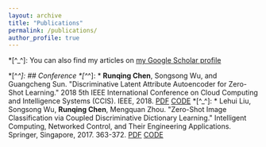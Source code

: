 ```yaml
---
layout: archive
title: "Publications"
permalink: /publications/
author_profile: true
---
```


*[^_^]: You can also find my articles on [my Google Scholar profile]()

*[^_^]: ## Conference
*[^_^]: * **Runqing Chen**, Songsong Wu, and Guangcheng Sun. "Discriminative Latent Attribute Autoencoder for Zero-Shot Learning." 2018 5th IEEE International Conference on Cloud Computing and Intelligence Systems (CCIS). IEEE, 2018. [PDF](https://ieeexplore.ieee.org/stamp/stamp.jsp?tp=&arnumber=8691331) [CODE](https://github.com/RexKing6/DLAAE)
*[^_^]: * Lehui Liu, Songsong Wu, **Runqing Chen**, Mengquan Zhou. "Zero-Shot Image Classification via Coupled Discriminative Dictionary Learning." Intelligent Computing, Networked Control, and Their Engineering Applications. Springer, Singapore, 2017. 363-372. [PDF](https://link.springer.com/content/pdf/10.1007%2F978-981-10-6373-2_37.pdf) [CODE](https://github.com/RexKing6/CDDL)
